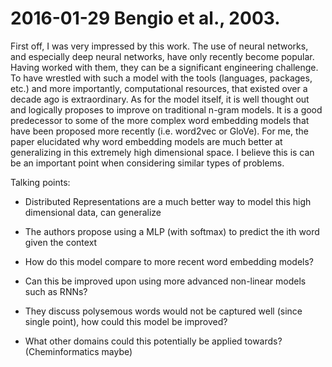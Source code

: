# 2016-01-29 Bengio et al., 2003.

First off, I was very impressed by this work. The use of neural networks, and especially deep neural networks,
have only recently become popular. Having worked with them, they can be a significant engineering challenge.
To have wrestled with such a model with the tools (languages, packages, etc.) and more importantly, computational 
resources, that existed over a decade ago is extraordinary. As for the model itself, it is well thought out and 
logically proposes to improve on traditional n-gram models. It is a good predecessor to some of the more 
complex word embedding models that have been proposed more recently (i.e. word2vec or GloVe). For me, the paper 
elucidated why word embedding models are much better at generalizing in this extremely high dimensional space. 
I believe this is can be an important point when considering similar types of problems.

Talking points:
- Distributed Representations are a much better way to model this high dimensional data, can generalize

- The authors propose using a MLP (with softmax) to predict the ith word given the context 

- How do this model compare to more recent word embedding models?

- Can this be improved upon using more advanced non-linear models such as RNNs?

- They discuss polysemous words would not be captured well (since single point), how 
could this model be improved?

- What other domains could this potentially be applied towards? (Cheminformatics maybe)
